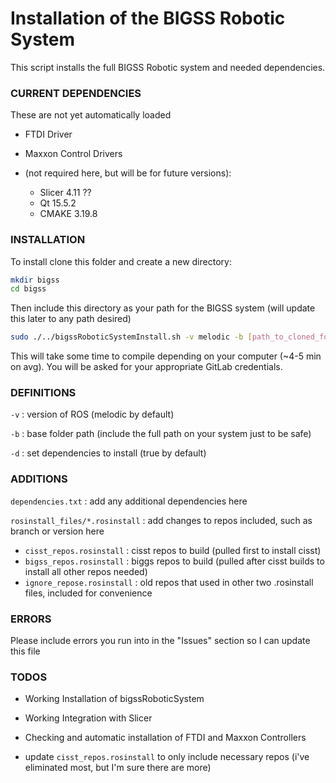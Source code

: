 # Installation of the BIGSS Robotic System

This script installs the full BIGSS Robotic system and needed dependencies. 



### CURRENT DEPENDENCIES

These are not yet automatically loaded

* FTDI Driver

* Maxxon Control Drivers

* (not required here, but will be for future versions):

  *  Slicer 4.11 ??
  * Qt 15.5.2
  * CMAKE 3.19.8

  

### INSTALLATION

To install clone this folder and create a new directory:

```bash
mkdir bigss
cd bigss
```

Then include this directory as your path for the BIGSS system (will update this later to any path desired)

```bash
sudo ./../bigssRoboticSystemInstall.sh -v melodic -b [path_to_cloned_folder]/bigss_compile/bigss [-d true]
```

This will take some time to compile depending on your computer (~4-5 min on avg).  You will be asked for your appropriate GitLab credentials.



### DEFINITIONS

`-v` : version of ROS (melodic by default)

`-b` : base folder path (include the full path on your system just to be safe)

`-d` : set dependencies to install (true by default)



### ADDITIONS

`dependencies.txt` : add any additional dependencies here

`rosinstall_files/*.rosinstall` : add changes to repos included, such as branch or version here

- `cisst_repos.rosinstall` : cisst repos to build  (pulled first to install cisst)
- `bigss_repos.rosinstall` : biggs repos to build (pulled after cisst builds to install all other repos needed)
- `ignore_repose.rosinstall` : old repos that used in other two .rosinstall files, included for convenience



### ERRORS

Please include errors you run into in the "Issues" section so I can update this file



### TODOS

* Working Installation of bigssRoboticSystem

* Working Integration with Slicer

* Checking and automatic installation of FTDI and Maxxon Controllers

* update `cisst_repos.rosinstall` to only include necessary repos (i've eliminated most, but I'm sure there are more)

  
